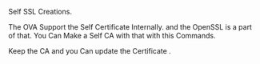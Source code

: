 

Self SSL Creations.

The OVA Support the Self Certificate Internally. and the OpenSSL is a part of that.
You Can Make a Self CA with that with this Commands.

Keep the CA and you Can update the Certificate .
